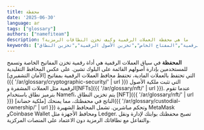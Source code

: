 ```yaml
---
title: محفظة
date: '2025-06-30'
language: ar
tags: ["glossary"]
authors: ["namefiteam"]
description: ما هي محفظة العملات الرقمية وكيف تخزن النطاقات الرمزية؟
keywords: ["محفظة","محفظة العملات الرقمية","المفتاح الخاص","تخزين الأصول الرقمية","تخزين النطاق"]
---
```


**المحفظة** في سياق العملات الرقمية هي أداة رقمية تخزن المفاتيح الخاصة وتسمح للمستخدمين بإدارة أصولهم القائمة على البلوك تشين. على عكس المحافظ التقليدية التي تحتفظ بالعملات المادية، تحتفظ محافظ العملات الرقمية بمفاتيح [الأمان التشفيري]({{ '/ar/glossary/cryptographic-security/' | url }}) التي تثبت ملكية الأصول الرقمية مثل العملات المشفرة و[NFTs]({{ '/ar/glossary/nft/' | url }}). عندما تقوم بترميز نطاق باستخدام Namefi، يتم تخزين النطاق [NFT]({{ '/ar/glossary/nft/' | url }}) الناتج في محفظتك، مما يمنحك [ملكية حضانة]({{ '/ar/glossary/custodial-ownership/' | url }}) وتحكم مباشرين. تشمل المحافظ الشهيرة MetaMask وCoinbase Wallet ومحافظ الأجهزة مثل Ledger. تصبح محفظتك بوابتك لإدارة ونقل والتفاعل مع نطاقاتك الرمزية دون الاعتماد على المنصات المركزية.